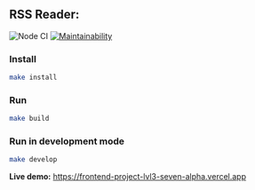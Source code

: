 ## RSS Reader:
![Node CI](https://github.com/Web-proger/frontend-project-lvl3/workflows/Node%20CI/badge.svg)
[![Maintainability](https://api.codeclimate.com/v1/badges/7085507062709573b4a4/maintainability)](https://codeclimate.com/github/Web-proger/frontend-project-lvl3/maintainability)

### Install
```sh
make install
```

### Run
```sh
make build
```

### Run in development mode
```sh
make develop
```

**Live demo:** https://frontend-project-lvl3-seven-alpha.vercel.app
